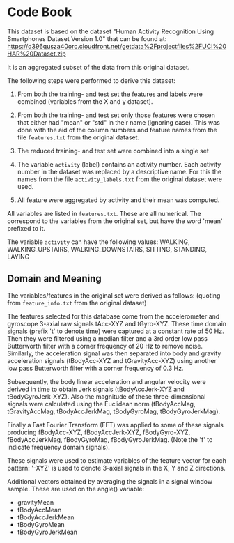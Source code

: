 # Code Book

This dataset is based on the dataset "Human Activity Recognition Using Smartphones Dataset Version 1.0"
that can be found at: <https://d396qusza40orc.cloudfront.net/getdata%2Fprojectfiles%2FUCI%20HAR%20Dataset.zip>

It is an aggregated subset of the data from this original dataset. 

The following steps were performed to derive this dataset:

1.  From both the training- and test set the features and labels were combined
    (variables from the X and y dataset).

2.  From both the training- and test set only those features
    were chosen that either had "mean" or "std" in their name (ignoring case).
    This was done with the aid of the column numbers and feature names
    from the file `features.txt` from the original dataset.

3.  The reduced training- and test set were combined into a single set

4.  The variable `activity` (label) contains an activity number. Each activity
    number in the dataset was replaced by a descriptive name. For this the
    names from the file `activity_labels.txt` from the original dataset were used.

5.  All feature were aggregated by activity and their mean was computed.


All variables are listed in `features.txt`. These are all numerical.
The correspond to the variables from the original set, but have the word
'mean' prefixed to it.

The variable `activity` can have the following values: WALKING,
WALKING_UPSTAIRS,  WALKING_DOWNSTAIRS, SITTING, STANDING, LAYING


## Domain and Meaning

The variables/features in the original set were derived as follows: (quoting
from `feature_info.txt` from the original dataset)

The features selected for this database come from the accelerometer and
gyroscope 3-axial raw signals tAcc-XYZ and tGyro-XYZ. These time domain
signals (prefix 't' to denote time) were captured at a constant rate of 50 Hz.
Then they were filtered using a median filter and a 3rd order low pass
Butterworth filter with a corner frequency of 20 Hz to remove noise.
Similarly, the acceleration signal was then separated into body and gravity
acceleration signals (tBodyAcc-XYZ and tGravityAcc-XYZ) using another low pass
Butterworth filter with a corner frequency of 0.3 Hz. 

Subsequently, the body linear acceleration and angular velocity were derived
in time to obtain Jerk signals (tBodyAccJerk-XYZ and tBodyGyroJerk-XYZ). Also
the magnitude of these three-dimensional signals were calculated using the
Euclidean norm (tBodyAccMag, tGravityAccMag, tBodyAccJerkMag, tBodyGyroMag,
tBodyGyroJerkMag). 

Finally a Fast Fourier Transform (FFT) was applied to some of these signals
producing fBodyAcc-XYZ, fBodyAccJerk-XYZ, fBodyGyro-XYZ, fBodyAccJerkMag,
fBodyGyroMag, fBodyGyroJerkMag. (Note the 'f' to indicate frequency domain
signals). 

These signals were used to estimate variables of the feature vector for each
pattern:  '-XYZ' is used to denote 3-axial signals in the X, Y and Z
directions.

Additional vectors obtained by averaging the signals in a signal window sample. These are used on the angle() variable:

- gravityMean
- tBodyAccMean
- tBodyAccJerkMean
- tBodyGyroMean
- tBodyGyroJerkMean



